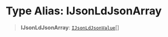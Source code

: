 # Type Alias: IJsonLdJsonArray

> **IJsonLdJsonArray**: [`IJsonLdJsonValue`](IJsonLdJsonValue.md)[]
